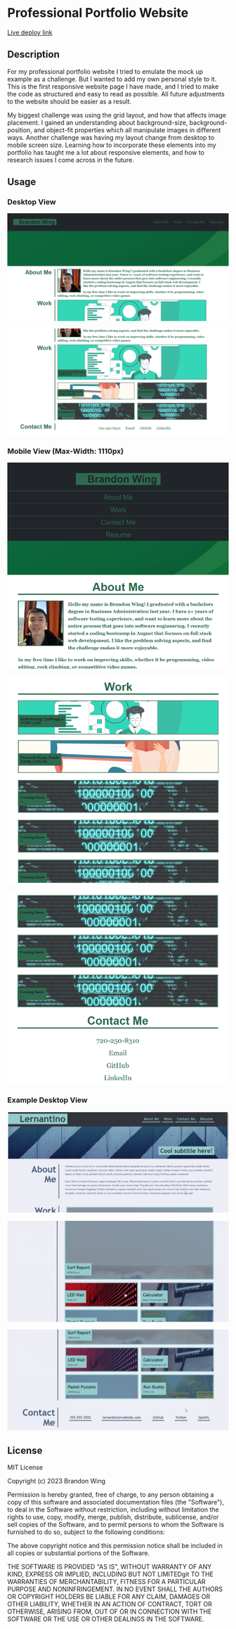 # Professional Portfolio Website

[Live deploy link](https://bwing2.github.io/professional-portfolio-challenge-2/)

## Description

For my professional portfolio website I tried to emulate the mock up example as a challenge. But I wanted to add my own personal style to it. This is the first responsive website page I have made, and I tried to make the code as structured and easy to read as possible. All future adjustments to the website should be easier as a result.

My biggest challenge was using the grid layout, and how that affects image placement. I gained an understanding about background-size, background-position, and object-fit properties which all manipulate images in different ways. Another challenge was having my layout change from desktop to mobile screen size. Learning how to incorporate these elements into my portfolio has taught me a lot about responsive elements, and how to research issues I come across in the future. 

## Usage

### Desktop View

![Top Section](images/desktop-screenshot-top.png)

![Bottom Section](images/desktop-screenshot-bottom.png)

### Mobile View (Max-Width: 1110px)

![Top Section](images/mobile-screenshot-top.png)

![Middle Section](images/mobile-screenshot-middle.png)

![Bottom Section](images/mobile-screenshot-bottom.png)

### Example Desktop View

![Top Section](images/example-screenshot-1.png)

![Middle Section](images/example-screenshot-2.png)

![Bottom Section](images/example-screenshot-3.png)

## License

MIT License

Copyright (c) 2023 Brandon Wing

Permission is hereby granted, free of charge, to any person obtaining a copy
of this software and associated documentation files (the "Software"), to deal
in the Software without restriction, including without limitation the rights
to use, copy, modify, merge, publish, distribute, sublicense, and/or sell
copies of the Software, and to permit persons to whom the Software is
furnished to do so, subject to the following conditions:

The above copyright notice and this permission notice shall be included in all
copies or substantial portions of the Software.

THE SOFTWARE IS PROVIDED "AS IS", WITHOUT WARRANTY OF ANY KIND, EXPRESS OR
IMPLIED, INCLUDING BUT NOT LIMITEDgit  TO THE WARRANTIES OF MERCHANTABILITY,
FITNESS FOR A PARTICULAR PURPOSE AND NONINFRINGEMENT. IN NO EVENT SHALL THE
AUTHORS OR COPYRIGHT HOLDERS BE LIABLE FOR ANY CLAIM, DAMAGES OR OTHER
LIABILITY, WHETHER IN AN ACTION OF CONTRACT, TORT OR OTHERWISE, ARISING FROM,
OUT OF OR IN CONNECTION WITH THE SOFTWARE OR THE USE OR OTHER DEALINGS IN THE
SOFTWARE.

